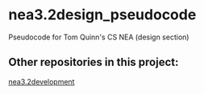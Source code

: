 # nea3.2design_pseudocode
 Pseudocode for Tom Quinn's CS NEA (design section)

## Other repositories in this project:
[nea3.2development](https://github.com/tomquinn04/nea3.3development)
